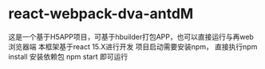 # react-webpack-dva-antdM
这是一个基于H5APP项目，可基于hbuilder打包APP，也可以直接运行与再web浏览器端
本框架基于react 15.X进行开发
项目启动需要安装npm，
直接执行npm install 安装依赖包 npm start 即可运行
